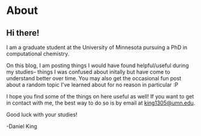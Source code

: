 # About

## Hi there!

I am a graduate student at the University of Minnesota pursuing a PhD in computational chemistry.

On this blog, I am posting things I would have found helpful/useful during my studies– things I was confused about initally but have come to understand better over time. You may also get the occasional fun post about a random topic I've learned about for no reason in particular :P

I hope you find some of the things on here useful as well! If you want to get in contact with me, the best way to do so is by email at king1305@umn.edu.

Good luck with your studies!

-Daniel King


